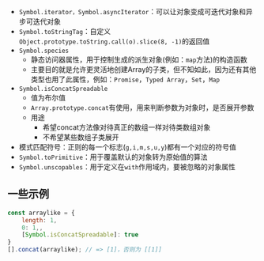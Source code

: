 - `Symbol.iterator，Symbol.asyncIterator`：可以让对象变成可迭代对象和异步可迭代对象
- `Symbol.toStringTag`：自定义`Object.prototype.toString.call(o).slice(8, -1)`的返回值
- `Symbol.species`
	- 静态访问器属性，用于控制生成的派生对象(例如：`map`方法)的构造函数
	- 主要目的就是允许更灵活地创建Array的子类，但不知如此，因为还有其他类型也用了此属性，例如：`Promise`，`Typed Array`，`Set`，`Map`
- `Symbol.isConcatSpreadable`
	- 值为布尔值
	- `Array.prototype.concat`有使用，用来判断参数为对象时，是否展开参数
	- 用途
		- 希望concat方法像对待真正的数组一样对待类数组对象
		- 不希望某些数组子类展开
- 模式匹配符号：正则的每一个标志(`g,i,m,s,u,y`)都有一个对应的符号值
- `Symbol.toPrimitive`：用于覆盖默认的对象转为原始值的算法
- `Symbol.unscopables`：用于定义在`with`作用域内，要被忽略的对象属性

## 一些示例

```js
const arraylike = {
	length: 1,
	0: 1,,
	[Symbol.isConcatSpreadable]: true
}
[].concat(arraylike); // => [1]，否则为 [[1]]
```
